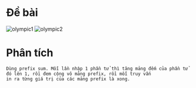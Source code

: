 # Đề bài
![olympic1](https://github.com/VanHoang110802/Competitive_Programming/assets/108053955/b3c41f85-2699-43af-a212-2b91b110e566)
![olympic2](https://github.com/VanHoang110802/Competitive_Programming/assets/108053955/520e5aad-5ac2-4a35-8e1f-16155ec3a057)

# Phân tích
```
Dùng prefix sum. Mỗi lần nhập 1 phần tử thì tăng mảng đếm của phần tử đó lên 1, rồi đem cộng vô mảng prefix, rồi mỗi truy vấn
in ra từng giá trị của các mảng prefix là xong.
```
